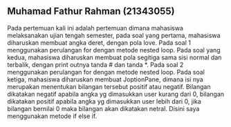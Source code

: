## Muhamad Fathur Rahman (21343055)
Pada pertemuan kali ini adalah pertemuan dimana mahasiswa melaksanakan ujian tengah semester, pada soal yang pertama, mahasiswa diharuskan membuat angka deret, dengan pola love. Pada soal 1 menggunakan perulangan for dengan metode nested loop. Pada soal yang kedua, mahasiswa diharuskan membuat pola segitiga sama sisi normal dan terbalik, dengan print outnya tanda # dan tanda *. Pada soal 2 menggunakan perulangan for dengan metode nested loop. Pada soal ketiga, mahasiswa diharuskan membuat JoptionPane, dimana isi nya merupakan menentukan bilangan tersebut positif atau negatif. Bilangan dikatakan negatif apabila angka yg dimasukkan user kurang dari 0, bilangan dikatakan positif apabila angka yg dimasukkan user lebih dari 0, jika bilangan bernilai 0 maka bilangan akan dikatakan netral. Disini saya menggunakan metode if else if.
